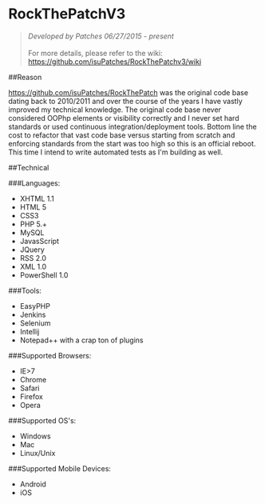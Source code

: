 # RockThePatchV3

> *Developed by Patches 06/27/2015 - present* <br/><br/>
> For more details, please refer to the wiki: https://github.com/isuPatches/RockThePatchv3/wiki

##Reason 

https://github.com/isuPatches/RockThePatch was the original code base dating back to 2010/2011 and over the course of 
the years I have vastly improved my technical knowledge.  The original code base never considered OOPhp elements or visibility
correctly and I never set hard standards or used continuous integration/deployment tools.  Bottom line the cost to refactor 
that vast code base versus starting from scratch and enforcing standards from the start was too high so this is an official 
reboot.  This time I intend to write automated tests as I'm building as well.

##Technical

###Languages:

- XHTML 1.1
- HTML 5
- CSS3
- PHP 5.+
- MySQL
- JavasScript
- JQuery
- RSS 2.0
- XML 1.0
- PowerShell 1.0

###Tools:

- EasyPHP
- Jenkins
- Selenium
- Intellij
- Notepad++ with a crap ton of plugins

###Supported Browsers:

 - IE>7
 - Chrome
 - Safari
 - Firefox
 - Opera

###Supported OS's:

- Windows
- Mac
- Linux/Unix

###Supported Mobile Devices:

- Android
- iOS
